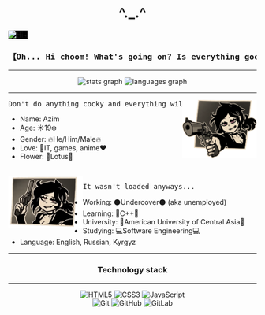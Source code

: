 <h1 align="center">^._.^</h1>
<img src="media/images/op.gif" style="background-color: black" alt="Hi~" />
<h3><pre align="center">【Oh... Hi choom! What's going on? Is everything good?】</pre></h3>
<hr />
<div align="center">
  <img src="https://github-readme-stats.vercel.app/api?username=azimia404&hide_title=false&hide_rank=false&show_icons=true&include_all_commits=true&count_private=true&disable_animations=false&theme=dracula&locale=en&hide_border=false&order=1" height="150" alt="stats graph"  />
  <img src="https://github-readme-stats.vercel.app/api/top-langs?username=azimia404&locale=en&hide_title=false&layout=compact&card_width=320&langs_count=5&theme=dracula&hide_border=false&order=2" height="150" alt="languages graph"  />
</div>
<hr />
<img src="media/images/0ewz3ej2jwyb1.png" width="30%" align="right" alt="Don't get cocky and everything will be just fine">
    <pre>Don't do anything cocky and everything will be just fine, right?</pre>
    <ul>
        <li>Name: Azim</li>
        <li>Age: ☀️19❄️</li>
        <li>Gender: 🔥He/Him/Male🔥</li>
        <li>Love: 💛IT, games, anime❤️</li>
        <li>Flower: 💮Lotus💮</li>
    </ul>
<br />
<img src="media/images/ash.png" width="30%" align="left" alt="Don't get cocky and everything will be just fine">
<pre>It wasn't loaded anyways...</pre>
      <ul>
        <li>Working: ⚫Undercover⚫ (aka unemployed)</li>
        <li>Learning: 📓C++📓</li>
        <li>University: 🔭American University of Central Asia🔭</li>
        <li>Studying: 💻Software Engineering💻</li>
        <li>Language: English, Russian, Kyrgyz</li>
      </ul>  

<hr />
<h3 align="center">Technology stack</h3>
<hr />
<div align="center">
    <img height="60px" src="https://img.shields.io/badge/html5-%23E34F26.svg?style=for-the-badge&amp;logo=html5&amp;logoColor=white" alt="HTML5"> 
    <img height="60px" src="https://img.shields.io/badge/css3-%231572B6.svg?style=for-the-badge&amp;logo=css3&amp;logoColor=white" alt="CSS3">
    <img height="60px" src="https://img.shields.io/badge/javascript-%23323330.svg?style=for-the-badge&amp;logo=javascript&amp;logoColor=%23F7DF1E" alt="JavaScript">
    <br />
<img height="60px" src="https://img.shields.io/badge/git-%23F05033.svg?style=for-the-badge&amp;logo=git&amp;logoColor=white" alt="Git">
    <img height="60px" src="https://img.shields.io/badge/github-%23121011.svg?style=for-the-badge&amp;logo=github&amp;logoColor=white" alt="GitHub">    
    <img height="60px" src="https://img.shields.io/badge/gitlab-%23181717.svg?style=for-the-badge&amp;logo=gitlab&amp;logoColor=white" alt="GitLab">
</div>
<!--
**azimia404/azimia404** is a ✨ _special_ ✨ repository because its `README.md` (this file) appears on your GitHub profile.

Here are some ideas to get you started:

- 🔭 I’m currently working on ...
- 🌱 I’m currently learning ...
- 👯 I’m looking to collaborate on ...
- 🤔 I’m looking for help with ...
- 💬 Ask me about ...
- 📫 How to reach me: ...
- 😄 Pronouns: ...
- ⚡ Fun fact: ...
  -->